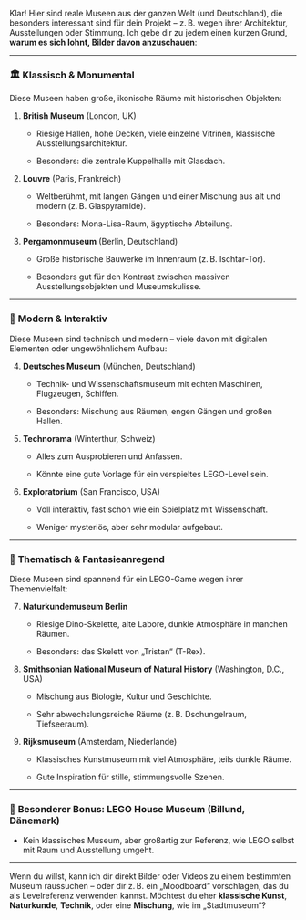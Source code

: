 Klar! Hier sind reale Museen aus der ganzen Welt (und Deutschland), die besonders interessant sind für dein Projekt – z. B. wegen ihrer Architektur, Ausstellungen oder Stimmung. Ich gebe dir zu jedem einen kurzen Grund, **warum es sich lohnt, Bilder davon anzuschauen**:

---

### 🏛️ **Klassisch & Monumental**

Diese Museen haben große, ikonische Räume mit historischen Objekten:

1. **British Museum** (London, UK)
    
    - Riesige Hallen, hohe Decken, viele einzelne Vitrinen, klassische Ausstellungsarchitektur.
        
    - Besonders: die zentrale Kuppelhalle mit Glasdach.
        
2. **Louvre** (Paris, Frankreich)
    
    - Weltberühmt, mit langen Gängen und einer Mischung aus alt und modern (z. B. Glaspyramide).
        
    - Besonders: Mona-Lisa-Raum, ägyptische Abteilung.
        
3. **Pergamonmuseum** (Berlin, Deutschland)
    
    - Große historische Bauwerke im Innenraum (z. B. Ischtar-Tor).
        
    - Besonders gut für den Kontrast zwischen massiven Ausstellungsobjekten und Museumskulisse.
        

---

### 🧪 **Modern & Interaktiv**

Diese Museen sind technisch und modern – viele davon mit digitalen Elementen oder ungewöhnlichem Aufbau:

4. **Deutsches Museum** (München, Deutschland)
    
    - Technik- und Wissenschaftsmuseum mit echten Maschinen, Flugzeugen, Schiffen.
        
    - Besonders: Mischung aus Räumen, engen Gängen und großen Hallen.
        
5. **Technorama** (Winterthur, Schweiz)
    
    - Alles zum Ausprobieren und Anfassen.
        
    - Könnte eine gute Vorlage für ein verspieltes LEGO-Level sein.
        
6. **Exploratorium** (San Francisco, USA)
    
    - Voll interaktiv, fast schon wie ein Spielplatz mit Wissenschaft.
        
    - Weniger mysteriös, aber sehr modular aufgebaut.
        

---

### 🦕 **Thematisch & Fantasieanregend**

Diese Museen sind spannend für ein LEGO-Game wegen ihrer Themenvielfalt:

7. **Naturkundemuseum Berlin**
    
    - Riesige Dino-Skelette, alte Labore, dunkle Atmosphäre in manchen Räumen.
        
    - Besonders: das Skelett von „Tristan“ (T-Rex).
        
8. **Smithsonian National Museum of Natural History** (Washington, D.C., USA)
    
    - Mischung aus Biologie, Kultur und Geschichte.
        
    - Sehr abwechslungsreiche Räume (z. B. Dschungelraum, Tiefseeraum).
        
9. **Rijksmuseum** (Amsterdam, Niederlande)
    
    - Klassisches Kunstmuseum mit viel Atmosphäre, teils dunkle Räume.
        
    - Gute Inspiration für stille, stimmungsvolle Szenen.
        

---

### 🧱 **Besonderer Bonus: LEGO House Museum** (Billund, Dänemark)

- Kein klassisches Museum, aber großartig zur Referenz, wie LEGO selbst mit Raum und Ausstellung umgeht.
    

---

Wenn du willst, kann ich dir direkt Bilder oder Videos zu einem bestimmten Museum raussuchen – oder dir z. B. ein „Moodboard“ vorschlagen, das du als Levelreferenz verwenden kannst. Möchtest du eher **klassische Kunst**, **Naturkunde**, **Technik**, oder eine **Mischung**, wie im „Stadtmuseum“?